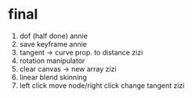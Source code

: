 # final
1. dof (half done) annie
2. save keyframe annie
3. tangent ->  curve prop. to distance zizi
5. rotation manipulator 
6. clear canvas -> new array zizi
7. linear blend skinning
9. left click move node/right click change tangent zizi
